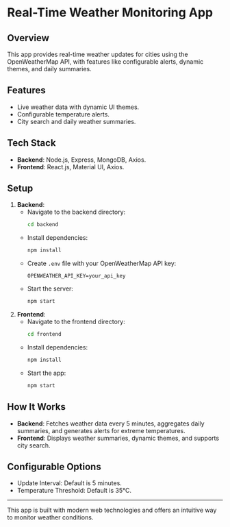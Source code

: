 # Real-Time Weather Monitoring App

## Overview
This app provides real-time weather updates for cities using the OpenWeatherMap API, with features like configurable alerts, dynamic themes, and daily summaries.

## Features
- Live weather data with dynamic UI themes.
- Configurable temperature alerts.
- City search and daily weather summaries.

## Tech Stack
- **Backend**: Node.js, Express, MongoDB, Axios.
- **Frontend**: React.js, Material UI, Axios.

## Setup
1. **Backend**:
   - Navigate to the backend directory:
     ```bash
     cd backend
     ```
   - Install dependencies:
     ```bash
     npm install
     ```
   - Create `.env` file with your OpenWeatherMap API key:
     ```
     OPENWEATHER_API_KEY=your_api_key
     ```
   - Start the server:
     ```bash
     npm start
     ```
2. **Frontend**:
   - Navigate to the frontend directory:
     ```bash
     cd frontend
     ```
   - Install dependencies:
     ```bash
     npm install
     ```
   - Start the app:
     ```bash
     npm start
     ```

## How It Works
- **Backend**: Fetches weather data every 5 minutes, aggregates daily summaries, and generates alerts for extreme temperatures.
- **Frontend**: Displays weather summaries, dynamic themes, and supports city search.

## Configurable Options
- Update Interval: Default is 5 minutes.
- Temperature Threshold: Default is 35°C.

---
This app is built with modern web technologies and offers an intuitive way to monitor weather conditions.

